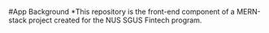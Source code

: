 #App Background
*This repository is the front-end component of a MERN-stack project created for the NUS SGUS Fintech program.


